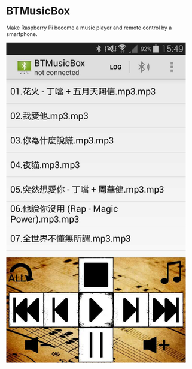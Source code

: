 # BTMusicBox
Make Raspberry Pi become a music player and remote control by a smartphone.


<img src="https://raw.githubusercontent.com/charles620016/BTMusicBox/master/screenshot.png" align="left" height="854" width="480">
